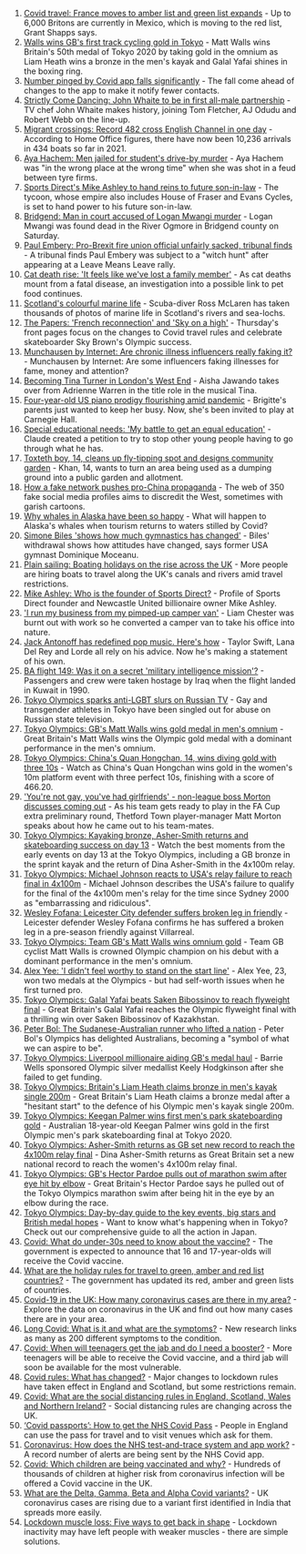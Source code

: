 1. [Covid travel: France moves to amber list and green list expands](https://www.bbc.co.uk/news/business-58079107) - Up to 6,000 Britons are currently in Mexico, which is moving to the red list, Grant Shapps says.
2. [Walls wins GB's first track cycling gold in Tokyo](https://www.bbc.co.uk/sport/olympics/58097013) - Matt Walls wins Britain's 50th medal of Tokyo 2020 by taking gold in the omnium as Liam Heath wins a bronze in the men's kayak and Galal Yafai shines in the boxing ring.
3. [Number pinged by Covid app falls significantly](https://www.bbc.co.uk/news/technology-58076215) - The fall come ahead of changes to the app to make it notify fewer contacts.
4. [Strictly Come Dancing: John Whaite to be in first all-male partnership](https://www.bbc.co.uk/news/entertainment-arts-58089932) - TV chef John Whaite makes history, joining Tom Fletcher, AJ Odudu and Robert Webb on the line-up.
5. [Migrant crossings: Record 482 cross English Channel in one day](https://www.bbc.co.uk/news/uk-england-kent-58100694) - According to Home Office figures, there have now been 10,236 arrivals in 434 boats so far in 2021.
6. [Aya Hachem: Men jailed for student's drive-by murder](https://www.bbc.co.uk/news/uk-england-lancashire-58087826) - Aya Hachem was "in the wrong place at the wrong time" when she was shot in a feud between tyre firms.
7. [Sports Direct's Mike Ashley to hand reins to future son-in-law](https://www.bbc.co.uk/news/business-58097496) - The tycoon, whose empire also includes House of Fraser and Evans Cycles, is set to hand power to his future son-in-law.
8. [Bridgend: Man in court accused of Logan Mwangi murder](https://www.bbc.co.uk/news/uk-wales-58053074) - Logan Mwangi was found dead in the River Ogmore in Bridgend county on Saturday.
9. [Paul Embery: Pro-Brexit fire union official unfairly sacked, tribunal finds](https://www.bbc.co.uk/news/uk-56376172) - A tribunal finds Paul Embery was subject to a "witch hunt" after appearing at a Leave Means Leave rally.
10. [Cat death rise: 'It feels like we've lost a family member'](https://www.bbc.co.uk/news/business-58090354) - As cat deaths mount from a fatal disease, an investigation into a possible link to pet food continues.
11. [Scotland's colourful marine life](https://www.bbc.co.uk/news/in-pictures-58071314) - Scuba-diver Ross McLaren has taken thousands of photos of marine life in Scotland's rivers and sea-lochs.
12. [The Papers: 'French reconnection' and 'Sky on a high'](https://www.bbc.co.uk/news/blogs-the-papers-58095068) - Thursday's front pages focus on the changes to Covid travel rules and celebrate skateboarder Sky Brown's Olympic success.
13. [Munchausen by Internet: Are chronic illness influencers really faking it?](https://www.bbc.co.uk/news/stories-58093455) - Munchausen by Internet: Are some influencers faking illnesses for fame, money and attention?
14. [Becoming Tina Turner in London's West End](https://www.bbc.co.uk/news/entertainment-arts-58017932) - Aisha Jawando takes over from Adrienne Warren in the title role in the musical Tina.
15. [Four-year-old US piano prodigy flourishing amid pandemic](https://www.bbc.co.uk/news/world-us-canada-58094008) - Brigitte's parents just wanted to keep her busy. Now, she's been invited to play at Carnegie Hall.
16. [Special educational needs: 'My battle to get an equal education'](https://www.bbc.co.uk/news/uk-england-london-58076091) - Claude created a petition to try to stop other young people having to go through what he has.
17. [Toxteth boy, 14, cleans up fly-tipping spot and designs community garden](https://www.bbc.co.uk/news/uk-england-merseyside-58089751) - Khan, 14, wants to turn an area being used as a dumping ground into a public garden and allotment.
18. [How a fake network pushes pro-China propaganda](https://www.bbc.co.uk/news/world-asia-china-58062630) - The web of 350 fake social media profiles aims to discredit the West, sometimes with garish cartoons.
19. [Why whales in Alaska have been so happy](https://www.bbc.co.uk/news/world-us-canada-58032702) - What will happen to Alaska's whales when tourism returns to waters stilled by Covid?
20. [Simone Biles 'shows how much gymnastics has changed'](https://www.bbc.co.uk/news/world-us-canada-58043512) - Biles' withdrawal shows how attitudes have changed, says former USA gymnast Dominique Moceanu.
21. [Plain sailing: Boating holidays on the rise across the UK](https://www.bbc.co.uk/news/business-58069855) - More people are hiring boats to travel along the UK's canals and rivers amid travel restrictions.
22. [Mike Ashley: Who is the founder of Sports Direct?](https://www.bbc.co.uk/news/business-35863847) - Profile of Sports Direct founder and Newcastle United billionaire owner Mike Ashley.
23. ['I run my business from my pimped-up camper van'](https://www.bbc.co.uk/news/uk-scotland-58025876) - Liam Chester was burnt out with work so he converted a camper van to take his office into nature.
24. [Jack Antonoff has redefined pop music. Here's how](https://www.bbc.co.uk/news/entertainment-arts-58085468) - Taylor Swift, Lana Del Rey and Lorde all rely on his advice. Now he's making a statement of his own.
25. [BA flight 149: Was it on a secret 'military intelligence mission'?](https://www.bbc.co.uk/news/uk-58087520) - Passengers and crew were taken hostage by Iraq when the flight landed in Kuwait in 1990.
26. [Tokyo Olympics sparks anti-LGBT slurs on Russian TV](https://www.bbc.co.uk/news/world-europe-58029133) - Gay and transgender athletes in Tokyo have been singled out for abuse on Russian state television.
27. [Tokyo Olympics: GB's Matt Walls wins gold medal in men's omnium](https://www.bbc.co.uk/sport/av/olympics/58101507) - Great Britain's Matt Walls wins the Olympic gold medal with a dominant performance in the men's omnium.
28. [Tokyo Olympics: China's Quan Hongchan, 14, wins diving gold with three 10s](https://www.bbc.co.uk/sport/av/olympics/58098855) - Watch as China's Quan Hongchan wins gold in the women's 10m platform event with three perfect 10s, finishing with a score of 466.20.
29. ['You're not gay, you've had girlfriends' - non-league boss Morton discusses coming out](https://www.bbc.co.uk/sport/football/57848567) - As his team gets ready to play in the FA Cup extra preliminary round, Thetford Town player-manager Matt Morton speaks about how he came out to his team-mates.
30. [Tokyo Olympics: Kayaking bronze, Asher-Smith returns and skateboarding success on day 13](https://www.bbc.co.uk/sport/av/olympics/58096626) - Watch the best moments from the early events on day 13 at the Tokyo Olympics, including a GB bronze in the sprint kayak and the return of Dina Asher-Smith in the 4x100m relay.
31. [Tokyo Olympics: Michael Johnson reacts to USA's relay failure to reach final in 4x100m](https://www.bbc.co.uk/sport/av/olympics/58100512) - Michael Johnson describes the USA's failure to qualify for the final of the 4x100m men's relay for the time since Sydney 2000 as "embarrassing and ridiculous".
32. [Wesley Fofana: Leicester City defender suffers broken leg in friendly](https://www.bbc.co.uk/sport/football/58095148) - Leicester defender Wesley Fofana confirms he has suffered a broken leg in a pre-season friendly against Villarreal.
33. [Tokyo Olympics: Team GB's Matt Walls wins omnium gold](https://www.bbc.co.uk/sport/olympics/58098593) - Team GB cyclist Matt Walls is crowned Olympic champion on his debut with a dominant performance in the men's omnium.
34. [Alex Yee: 'I didn't feel worthy to stand on the start line'](https://www.bbc.co.uk/news/newsbeat-58077269) - Alex Yee, 23, won two medals at the Olympics - but had self-worth issues when he first turned pro.
35. [Tokyo Olympics: Galal Yafai beats Saken Bibossinov to reach flyweight final](https://www.bbc.co.uk/sport/olympics/58097007) - Great Britain's Galal Yafai reaches the Olympic flyweight final with a thrilling win over Saken Bibossinov of Kazakhstan.
36. [Peter Bol: The Sudanese-Australian runner who lifted a nation](https://www.bbc.co.uk/news/world-australia-58095689) - Peter Bol's Olympics has delighted Australians, becoming a "symbol of what we can aspire to be".
37. [Tokyo Olympics: Liverpool millionaire aiding GB's medal haul](https://www.bbc.co.uk/news/uk-england-merseyside-58088648) - Barrie Wells sponsored Olympic silver medallist Keely Hodgkinson after she failed to get funding.
38. [Tokyo Olympics: Britain's Liam Heath claims bronze in men's kayak single 200m](https://www.bbc.co.uk/sport/olympics/58096207) - Great Britain's Liam Heath claims a bronze medal after a "hesitant start" to the defence of his Olympic men's kayak single 200m.
39. [Tokyo Olympics: Keegan Palmer wins first men's park skateboarding gold](https://www.bbc.co.uk/sport/av/olympics/58096619) - Australian 18-year-old Keegan Palmer wins gold in the first Olympic men's park skateboarding final at Tokyo 2020.
40. [Tokyo Olympics: Asher-Smith returns as GB set new record to reach the 4x100m relay final](https://www.bbc.co.uk/sport/olympics/58096000) - Dina Asher-Smith returns as Great Britain set a new national record to reach the women's 4x100m relay final.
41. [Tokyo Olympics: GB's Hector Pardoe pulls out of marathon swim after eye hit by elbow](https://www.bbc.co.uk/sport/av/olympics/58095959) - Great Britain's Hector Pardoe says he pulled out of the Tokyo Olympics marathon swim after being hit in the eye by an elbow during the race.
42. [Tokyo Olympics: Day-by-day guide to the key events, big stars and British medal hopes](https://www.bbc.co.uk/sport/olympics/57778808) - Want to know what's happening when in Tokyo? Check out our comprehensive guide to all the action in Japan.
43. [Covid: What do under-30s need to know about the vaccine?](https://www.bbc.co.uk/news/health-57273875) - The government is expected to announce that 16 and 17-year-olds will receive the Covid vaccine.
44. [What are the holiday rules for travel to green, amber and red list countries?](https://www.bbc.co.uk/news/explainers-52544307) - The government has updated its red, amber and green lists of countries.
45. [Covid-19 in the UK: How many coronavirus cases are there in my area?](https://www.bbc.co.uk/news/uk-51768274) - Explore the data on coronavirus in the UK and find out how many cases there are in your area.
46. [Long Covid: What is it and what are the symptoms?](https://www.bbc.co.uk/news/health-57833394) - New research links as many as 200 different symptoms to the condition.
47. [Covid: When will teenagers get the jab and do I need a booster?](https://www.bbc.co.uk/news/health-55045639) - More teenagers will be able to receive the Covid vaccine, and a third jab will soon be available for the most vulnerable.
48. [Covid rules: What has changed?](https://www.bbc.co.uk/news/explainers-52530518) - Major changes to lockdown rules have taken effect in England and Scotland, but some restrictions remain.
49. [Covid: What are the social distancing rules in England, Scotland, Wales and Northern Ireland?](https://www.bbc.co.uk/news/uk-51506729) - Social distancing rules are changing across the UK.
50. [‘Covid passports’: How to get the NHS Covid Pass](https://www.bbc.co.uk/news/explainers-55718553) - People in England can use the pass for travel and to visit venues which ask for them.
51. [Coronavirus: How does the NHS test-and-trace system and app work?](https://www.bbc.co.uk/news/explainers-52442754) - A record number of alerts are being sent by the NHS Covid app.
52. [Covid: Which children are being vaccinated and why?](https://www.bbc.co.uk/news/health-57888429) - Hundreds of thousands of children at higher risk from coronavirus infection will be offered a Covid vaccine in the UK.
53. [What are the Delta, Gamma, Beta and Alpha Covid variants?](https://www.bbc.co.uk/news/health-55659820) - UK coronavirus cases are rising due to a variant first identified in India that spreads more easily.
54. [Lockdown muscle loss: Five ways to get back in shape](https://www.bbc.co.uk/news/uk-56887390) - Lockdown inactivity may have left people with weaker muscles - there are simple solutions.
